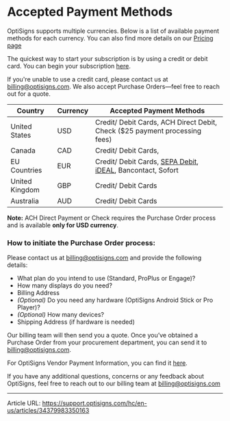 # Accepted Payment Methods

OptiSigns supports multiple currencies. Below is a list of available payment methods for each currency. You can also find more details on our [Pricing page](https://www.optisigns.com/pricing)

The quickest way to start your subscription is by using a credit or debit card. You can begin your subscription [here](https://app.optisigns.com/app/s/subscription-plan).

If you're unable to use a credit card, please contact us at [billing@optisigns.com](mailto:billing@optisigns.com). We also accept Purchase Orders—feel free to reach out for a quote.

**Country** | **Currency** | **Accepted Payment Methods**  
---|---|---  
United States | USD |  Credit/ Debit Cards, ACH Direct Debit,  Check ($25 payment processing fees)  
Canada | CAD | Credit/ Debit Cards,   
EU Countries | EUR | Credit/ Debit Cards, [SEPA Debit](https://support.optisigns.com/hc/en-us/articles/35749502945555), [iDEAL](https://support.optisigns.com/hc/en-us/articles/35749502945555), Bancontact, Sofort  
United Kingdom | GBP | Credit/ Debit Cards  
Australia | AUD | Credit/ Debit Cards  
  
**Note:** ACH Direct Payment or Check requires the Purchase Order process and is available **only for USD currency**.

### **How to initiate the Purchase Order process:**

Please contact us at billing@optisigns.com and provide the following details:

  * What plan do you intend to use (Standard, ProPlus or Engage)?
  * How many displays do you need?
  * Billing Address
  * _(Optional)_ Do you need any hardware (OptiSigns Android Stick or Pro Player)?
  * _(Optional)_ How many devices?
  * Shipping Address (if hardware is needed)



Our billing team will then send you a quote. Once you’ve obtained a Purchase Order from your procurement department, you can send it to [billing@optisigns.com](mailto:billing@optisigns.com).

For OptiSigns Vendor Payment Information, you can find it [here](https://drive.google.com/open?id=1KMc3ukI7kA6v6SnUJDzqT9mAtvY5GVwm&usp=drive_fs).

If you have any additional questions, concerns or any feedback about OptiSigns, feel free to reach out to our billing team at [billing@optisigns.com](mailto:billing@optisigns.com)

---
Article URL: https://support.optisigns.com/hc/en-us/articles/34379983350163
